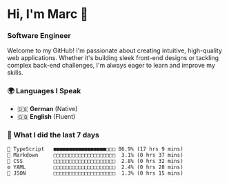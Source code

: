 # Hi, I'm Marc 👋 
### Software Engineer

Welcome to my GitHub! I'm passionate about creating intuitive, high-quality web applications. Whether it's building sleek front-end designs or tackling complex back-end challenges, I'm always eager to learn and improve my skills.  

### 🌍 Languages I Speak  
- 🇩🇪 **German** (Native)  
- 🇬🇧 **English** (Fluent)

### 🤯 What I did the last 7 days

```
🔷 TypeScript   ■■■■■■■■■■■■■■■■■□□□ 86.9% (17 hrs 9 mins)
📝 Markdown     □□□□□□□□□□□□□□□□□□□□  3.1% (0 hrs 37 mins)
🎨 CSS          □□□□□□□□□□□□□□□□□□□□  2.8% (0 hrs 32 mins)
⚙️ YAML         □□□□□□□□□□□□□□□□□□□□  2.4% (0 hrs 28 mins)
📄 JSON         □□□□□□□□□□□□□□□□□□□□  1.3% (0 hrs 15 mins)
```